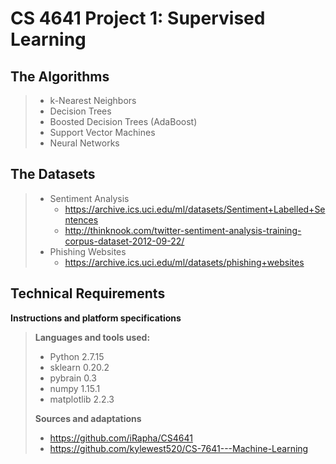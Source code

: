 CS 4641 Project 1: Supervised Learning
=============
The Algorithms
-----------
>
>- k-Nearest Neighbors
>- Decision Trees
>- Boosted Decision Trees (AdaBoost)
>- Support Vector Machines
>- Neural Networks
>

The Datasets
------------
>
>- Sentiment Analysis
>    - https://archive.ics.uci.edu/ml/datasets/Sentiment+Labelled+Sentences
>    - http://thinknook.com/twitter-sentiment-analysis-training-corpus-dataset-2012-09-22/
>- Phishing Websites
>    - https://archive.ics.uci.edu/ml/datasets/phishing+websites
>

Technical Requirements
----------------------

**Instructions and platform specifications**

>**Languages and tools used:**
>
>- Python 2.7.15
>- sklearn 0.20.2
>- pybrain 0.3
>- numpy 1.15.1
>- matplotlib 2.2.3 
>
>**Sources and adaptations**
>
>- https://github.com/iRapha/CS4641
>- https://github.com/kylewest520/CS-7641---Machine-Learning
>
